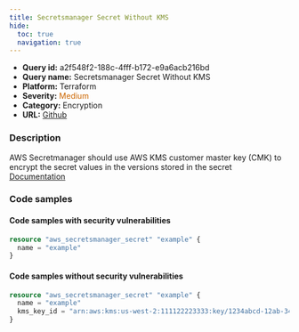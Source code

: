 ```yaml
---
title: Secretsmanager Secret Without KMS
hide:
  toc: true
  navigation: true
---
```


<style>
  .highlight .hll {
    background-color: #ff171742;
  }
  .md-content {
    max-width: 1100px;
    margin: 0 auto;
  }
</style>

-   **Query id:** a2f548f2-188c-4fff-b172-e9a6acb216bd
-   **Query name:** Secretsmanager Secret Without KMS
-   **Platform:** Terraform
-   **Severity:** <span style="color:#C60">Medium</span>
-   **Category:** Encryption
-   **URL:** [Github](https://github.com/Checkmarx/kics/tree/master/assets/queries/terraform/aws/secretsmanager_secret_without_kms)

### Description
AWS Secretmanager should use AWS KMS customer master key (CMK) to encrypt the secret values in the versions stored in the secret<br>
[Documentation](https://registry.terraform.io/providers/hashicorp/aws/latest/docs/resources/secretsmanager_secret#kms_key_id)

### Code samples
#### Code samples with security vulnerabilities
```tf title="Postitive test num. 1 - tf file" hl_lines="1"
resource "aws_secretsmanager_secret" "example" {
  name = "example"
}

```


#### Code samples without security vulnerabilities
```tf title="Negative test num. 1 - tf file"
resource "aws_secretsmanager_secret" "example" {
  name = "example"
  kms_key_id = "arn:aws:kms:us-west-2:111122223333:key/1234abcd-12ab-34cd-56ef-1234567890ab"
}

```
